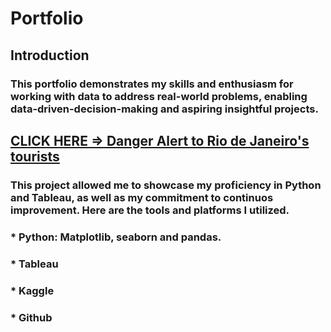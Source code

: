 # Portfolio 

## Introduction 
### This portfolio demonstrates my skills and enthusiasm for working with data to address real-world problems, enabling data-driven-decision-making and aspiring insightful projects. 

## [CLICK HERE => Danger Alert to Rio de Janeiro's tourists](https://github.com/BrunoPolyglot/Data_Analysis_Portfolio/tree/main/danger_alert_rio_de_janeiro_tourists)
### This project allowed me to showcase my proficiency in Python and Tableau, as well as my commitment to continuos improvement. Here are the tools and platforms I utilized.
### * Python: Matplotlib, seaborn and pandas.
### * Tableau 
### * Kaggle 
### * Github